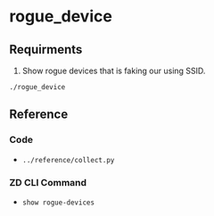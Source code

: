# rogue_device

## Requirments
1. Show rogue devices that is faking our using SSID.
```
./rogue_device
```

## Reference
### Code
* `../reference/collect.py`

### ZD CLI Command
* `show rogue-devices`

